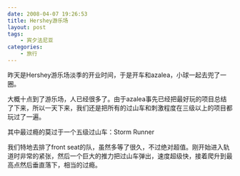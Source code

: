 ```yaml
---
date: 2008-04-07 19:26:53
title: Hershey游乐场
layout: post
tags:
    - 宾夕法尼亚
categories:
    - 旅行
---
```

昨天是Hershey游乐场淡季的开业时间，于是开车和azalea，小球一起去兜了一圈。

大概十点到了游乐场，人已经很多了。由于azalea事先已经把最好玩的项目总结了下来，所以一天下来，我们还是把所有的过山车和刺激程度在三级以上的项目都玩过了一遍。

其中最过瘾的莫过于一个五级过山车：Storm Runner

我们特地去排了front seat的队，虽然多等了很久，不过绝对超值。刚开始进入轨道时非常的紧张，然后一个巨大的推力把过山车弹出，速度超级快，接着爬升到最高点然后垂直落下，相当的过瘾。
